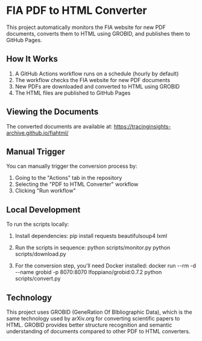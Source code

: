 # FIA PDF to HTML Converter

This project automatically monitors the FIA website for new PDF documents, converts them to HTML using GROBID, and publishes them to GitHub Pages.

## How It Works

1. A GitHub Actions workflow runs on a schedule (hourly by default)
2. The workflow checks the FIA website for new PDF documents
3. New PDFs are downloaded and converted to HTML using GROBID
4. The HTML files are published to GitHub Pages

## Viewing the Documents

The converted documents are available at: https://tracinginsights-archive.github.io/fiahtml/

## Manual Trigger

You can manually trigger the conversion process by:
1. Going to the "Actions" tab in the repository
2. Selecting the "PDF to HTML Converter" workflow
3. Clicking "Run workflow"

## Local Development

To run the scripts locally:

1. Install dependencies:
pip install requests beautifulsoup4 lxml

2. Run the scripts in sequence:
python scripts/monitor.py
python scripts/download.py

3. For the conversion step, you'll need Docker installed:
docker run --rm -d --name grobid -p 8070:8070 lfoppiano/grobid:0.7.2
python scripts/convert.py

## Technology

This project uses GROBID (GeneRation Of BIbliographic Data), which is the same technology used by arXiv.org for converting scientific papers to HTML. GROBID provides better structure recognition and semantic understanding of documents compared to other PDF to HTML converters.